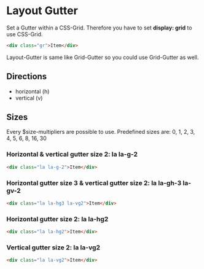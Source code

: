 # Layout Gutter

Set a Gutter within a CSS-Grid. Therefore you have to set **display: grid** to use CSS-Grid.

```html
<div class="gr">Item</div>
```

Layout-Gutter is same like Grid-Gutter so you could use Grid-Gutter as well.

## Directions

- horizontal (h)
- vertical (v)

## Sizes

Every \$size-multipliers are possible to use. Predefined sizes are: 0, 1, 2, 3, 4, 5, 6, 8, 16, 30

### Horizontal & vertical gutter size 2: **la la-g-2**

```html
<div class="la la-g-2">Item</div>
```

### Horizontal gutter size 3 & vertical gutter size 2: **la la-gh-3 la-gv-2**

```html
<div class="la la-hg3 la-vg2">Item</div>
```

### Horizontal gutter size 2: **la la-hg2**

```html
<div class="la la-hg2">Item</div>
```

### Vertical gutter size 2: **la la-vg2**

```html
<div class="la la-vg2">Item</div>
```

